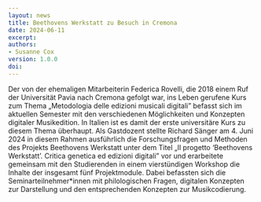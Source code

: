 ```yaml
---
layout: news
title: Beethovens Werkstatt zu Besuch in Cremona
date: 2024-06-11
excerpt:
authors:
- Susanne Cox
version: 1.0.0
doi: 
---
```


Der von der ehemaligen Mitarbeiterin Federica Rovelli, die 2018 einem Ruf der Universität Pavia nach Cremona gefolgt war, ins Leben gerufene Kurs zum Thema „Metodologia delle edizioni musicali digitali” befasst sich im aktuellen Semester mit den verschiedenen Möglichkeiten und Konzepten digitaler Musikedition. In Italien ist es damit der erste universitäre Kurs zu diesem Thema überhaupt.
Als Gastdozent stellte Richard Sänger am 4. Juni 2024 in diesem Rahmen ausführlich die Forschungsfragen und Methoden des Projekts Beethovens Werkstatt unter dem Titel „Il progetto ‘Beethovens Werkstatt’. Critica genetica ed edizioni digitali” vor und erarbeitete gemeinsam mit den Studierenden in einem vierstündigen Workshop die Inhalte der insgesamt fünf Projektmodule. Dabei befassten sich die Seminarteilnehmer*innen mit philologischen Fragen, digitalen Konzepten zur Darstellung und den entsprechenden Konzepten zur Musikcodierung.